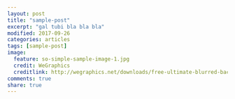 ```yaml
---
layout: post
title: "sample-post"
excerpt: "gal tubi bla bla bla"
modified: 2017-09-26
categories: articles
tags: [sample-post]
image:
  feature: so-simple-sample-image-1.jpg
  credit: WeGraphics
  creditlink: http://wegraphics.net/downloads/free-ultimate-blurred-background-pack/
comments: true
share: true
---
```

<br>
<div class="apester-media" data-media-id="5b0d1c97b0ffd953896bd4c4" height="512"></div><script async src="//static.apester.com/js/sdk/v2.0/apester-javascript-sdk.min.js"></script>
<br>
<div class="apester-media" data-media-id="5aec57bb8fcced77fc59c0c0" height="559"></div><script async src="//static.apester.com/js/sdk/v2.0/apester-javascript-sdk.min.js"></script>
